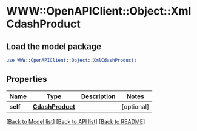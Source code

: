 # WWW::OpenAPIClient::Object::XmlCdashProduct

## Load the model package
```perl
use WWW::OpenAPIClient::Object::XmlCdashProduct;
```

## Properties
Name | Type | Description | Notes
------------ | ------------- | ------------- | -------------
**self** | [**CdashProduct**](CdashProduct.md) |  | [optional] 

[[Back to Model list]](../README.md#documentation-for-models) [[Back to API list]](../README.md#documentation-for-api-endpoints) [[Back to README]](../README.md)


